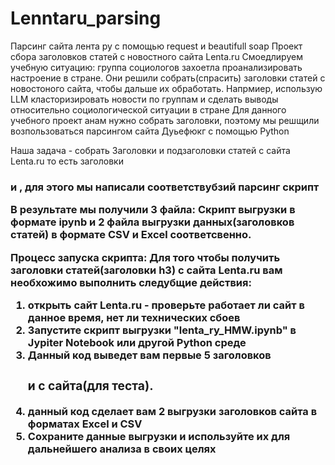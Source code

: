 # Lenntaru_parsing
Парсинг сайта лента ру с помощью request и beautifull soap
Проект сбора заголовков статей с новостного сайта Lenta.ru
Смоедлируем учебную ситуацию: группа социологов захоетла проанализировать настроение в стране. Они решили собрать(спрасить) заголовки статей с новостоного сайта, чтобы дальше их обработать. Напрмиер, использую LLM класторизировать новости по группам и сделать выводы относительно социологической ситуации в стране
Для данного учебного проект анам нужно собрать заголовки, поэтому мы решщили возпользоваться парсингом сайта Дуьефюкг с помощью Python

Наша задача - собрать Заголовки и подзаголовки статей с сайта Lenta.ru то есть заголовки <h3> и <span>, для этого мы написали соответствубзий парсинг скрипт

В результате мы получили 3 файла: Скрипт выгрузки в формате ipynb и 2 файла выгрузки данных(заголовков статей) в формате CSV и Excel соответсвенно.

Процесс запуска скрипта:
Для того чтобы получить заголовки статей(заголовки h3) с сайта Lenta.ru вам необхожимо выполнить следубщие действия:
1) открыть сайт Lenta.ru - проверьте работает ли сайт в данное время, нет ли технических сбоев
2) Запустите скрипт выгрузки "lenta_ry_HMW.ipynb" в Jypiter Notebook или другой Python среде
3) Данный код выведет вам первые 5 заголовков <h3> и <span>с сайта(для теста).
4) данный код сделает вам 2 выгрузки заголовков сайта в форматах Excel и CSV
5) Сохраните данные выгрузки и используйте их для дальнейшего анализа в своих целях
